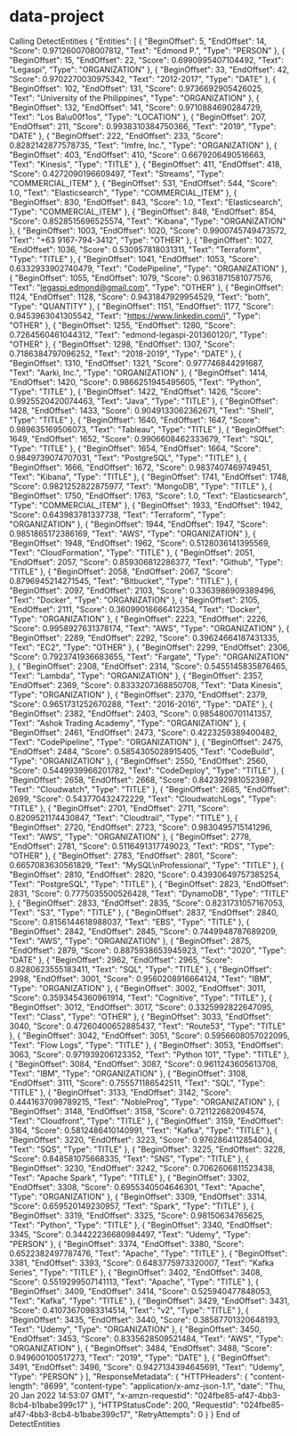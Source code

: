 # data-project

Calling DetectEntities
{
    "Entities": [
        {
            "BeginOffset": 5,
            "EndOffset": 14,
            "Score": 0.9712600708007812,
            "Text": "Edmond P.",
            "Type": "PERSON"
        },
        {
            "BeginOffset": 15,
            "EndOffset": 22,
            "Score": 0.6990995407104492,
            "Text": "Legaspi",
            "Type": "ORGANIZATION"
        },
        {
            "BeginOffset": 33,
            "EndOffset": 42,
            "Score": 0.9702270030975342,
            "Text": "2012-2017",
            "Type": "DATE"
        },
        {
            "BeginOffset": 102,
            "EndOffset": 131,
            "Score": 0.9736692905426025,
            "Text": "University of the Philippines",
            "Type": "ORGANIZATION"
        },
        {
            "BeginOffset": 132,
            "EndOffset": 141,
            "Score": 0.9710884690284729,
            "Text": "Los Ba\u00f1os",
            "Type": "LOCATION"
        },
        {
            "BeginOffset": 207,
            "EndOffset": 211,
            "Score": 0.9938310384750366,
            "Text": "2019",
            "Type": "DATE"
        },
        {
            "BeginOffset": 222,
            "EndOffset": 233,
            "Score": 0.8282142877578735,
            "Text": "Imfre, Inc.",
            "Type": "ORGANIZATION"
        },
        {
            "BeginOffset": 403,
            "EndOffset": 410,
            "Score": 0.6679206490516663,
            "Text": "Kinesis",
            "Type": "TITLE"
        },
        {
            "BeginOffset": 411,
            "EndOffset": 418,
            "Score": 0.4272090196609497,
            "Text": "Streams",
            "Type": "COMMERCIAL_ITEM"
        },
        {
            "BeginOffset": 531,
            "EndOffset": 544,
            "Score": 1.0,
            "Text": "Elasticsearch",
            "Type": "COMMERCIAL_ITEM"
        },
        {
            "BeginOffset": 830,
            "EndOffset": 843,
            "Score": 1.0,
            "Text": "Elasticsearch",
            "Type": "COMMERCIAL_ITEM"
        },
        {
            "BeginOffset": 848,
            "EndOffset": 854,
            "Score": 0.8528515696525574,
            "Text": "Kibana",
            "Type": "ORGANIZATION"
        },
        {
            "BeginOffset": 1003,
            "EndOffset": 1020,
            "Score": 0.9900745749473572,
            "Text": "+63 9167-794-3412",
            "Type": "OTHER"
        },
        {
            "BeginOffset": 1027,
            "EndOffset": 1036,
            "Score": 0.530957818031311,
            "Text": "Terraform",
            "Type": "TITLE"
        },
        {
            "BeginOffset": 1041,
            "EndOffset": 1053,
            "Score": 0.6332933902740479,
            "Text": "CodePipeline",
            "Type": "ORGANIZATION"
        },
        {
            "BeginOffset": 1055,
            "EndOffset": 1079,
            "Score": 0.9631871581077576,
            "Text": "legaspi.edmond@gmail.com",
            "Type": "OTHER"
        },
        {
            "BeginOffset": 1124,
            "EndOffset": 1128,
            "Score": 0.9431847929954529,
            "Text": "both",
            "Type": "QUANTITY"
        },
        {
            "BeginOffset": 1151,
            "EndOffset": 1177,
            "Score": 0.9453963041305542,
            "Text": "https://www.linkedin.com/i",
            "Type": "OTHER"
        },
        {
            "BeginOffset": 1255,
            "EndOffset": 1280,
            "Score": 0.7264560461044312,
            "Text": "edmond-legaspi-201360120/",
            "Type": "OTHER"
        },
        {
            "BeginOffset": 1298,
            "EndOffset": 1307,
            "Score": 0.7186384797096252,
            "Text": "2018-2019",
            "Type": "DATE"
        },
        {
            "BeginOffset": 1310,
            "EndOffset": 1321,
            "Score": 0.977746844291687,
            "Text": "Aarki, Inc.",
            "Type": "ORGANIZATION"
        },
        {
            "BeginOffset": 1414,
            "EndOffset": 1420,
            "Score": 0.9866251945495605,
            "Text": "Python",
            "Type": "TITLE"
        },
        {
            "BeginOffset": 1422,
            "EndOffset": 1426,
            "Score": 0.9925520420074463,
            "Text": "Java",
            "Type": "TITLE"
        },
        {
            "BeginOffset": 1428,
            "EndOffset": 1433,
            "Score": 0.9049133062362671,
            "Text": "Shell",
            "Type": "TITLE"
        },
        {
            "BeginOffset": 1640,
            "EndOffset": 1647,
            "Score": 0.989635169506073,
            "Text": "Tableau",
            "Type": "TITLE"
        },
        {
            "BeginOffset": 1649,
            "EndOffset": 1652,
            "Score": 0.9906608462333679,
            "Text": "SQL",
            "Type": "TITLE"
        },
        {
            "BeginOffset": 1654,
            "EndOffset": 1664,
            "Score": 0.9849739074707031,
            "Text": "PostgreSQL",
            "Type": "TITLE"
        },
        {
            "BeginOffset": 1666,
            "EndOffset": 1672,
            "Score": 0.9837407469749451,
            "Text": "Kibana",
            "Type": "TITLE"
        },
        {
            "BeginOffset": 1741,
            "EndOffset": 1748,
            "Score": 0.9821252822875977,
            "Text": "MongoDB",
            "Type": "TITLE"
        },
        {
            "BeginOffset": 1750,
            "EndOffset": 1763,
            "Score": 1.0,
            "Text": "Elasticsearch",
            "Type": "COMMERCIAL_ITEM"
        },
        {
            "BeginOffset": 1933,
            "EndOffset": 1942,
            "Score": 0.643983781337738,
            "Text": "Terraform",
            "Type": "ORGANIZATION"
        },
        {
            "BeginOffset": 1944,
            "EndOffset": 1947,
            "Score": 0.9851865172386169,
            "Text": "AWS",
            "Type": "ORGANIZATION"
        },
        {
            "BeginOffset": 1948,
            "EndOffset": 1962,
            "Score": 0.5128036141395569,
            "Text": "CloudFormation",
            "Type": "TITLE"
        },
        {
            "BeginOffset": 2051,
            "EndOffset": 2057,
            "Score": 0.859306812286377,
            "Text": "Github",
            "Type": "TITLE"
        },
        {
            "BeginOffset": 2058,
            "EndOffset": 2067,
            "Score": 0.8796945214271545,
            "Text": "Bitbucket",
            "Type": "TITLE"
        },
        {
            "BeginOffset": 2097,
            "EndOffset": 2103,
            "Score": 0.3363986909389496,
            "Text": "Docker",
            "Type": "ORGANIZATION"
        },
        {
            "BeginOffset": 2105,
            "EndOffset": 2111,
            "Score": 0.36099016666412354,
            "Text": "Docker",
            "Type": "ORGANIZATION"
        },
        {
            "BeginOffset": 2223,
            "EndOffset": 2226,
            "Score": 0.9958927631378174,
            "Text": "AWS",
            "Type": "ORGANIZATION"
        },
        {
            "BeginOffset": 2289,
            "EndOffset": 2292,
            "Score": 0.39624664187431335,
            "Text": "EC2",
            "Type": "OTHER"
        },
        {
            "BeginOffset": 2299,
            "EndOffset": 2306,
            "Score": 0.7923741936683655,
            "Text": "Fargate",
            "Type": "ORGANIZATION"
        },
        {
            "BeginOffset": 2308,
            "EndOffset": 2314,
            "Score": 0.5455145835876465,
            "Text": "Lambda",
            "Type": "ORGANIZATION"
        },
        {
            "BeginOffset": 2357,
            "EndOffset": 2369,
            "Score": 0.8333207368850708,
            "Text": "Data Kinesis",
            "Type": "ORGANIZATION"
        },
        {
            "BeginOffset": 2370,
            "EndOffset": 2379,
            "Score": 0.9651731252670288,
            "Text": "2016-2016",
            "Type": "DATE"
        },
        {
            "BeginOffset": 2382,
            "EndOffset": 2403,
            "Score": 0.9854800701141357,
            "Text": "Ashok Trading Academy",
            "Type": "ORGANIZATION"
        },
        {
            "BeginOffset": 2461,
            "EndOffset": 2473,
            "Score": 0.4223259389400482,
            "Text": "CodePipeline",
            "Type": "ORGANIZATION"
        },
        {
            "BeginOffset": 2475,
            "EndOffset": 2484,
            "Score": 0.5854305028915405,
            "Text": "CodeBuild",
            "Type": "ORGANIZATION"
        },
        {
            "BeginOffset": 2550,
            "EndOffset": 2560,
            "Score": 0.5449939966201782,
            "Text": "CodeDeploy",
            "Type": "TITLE"
        },
        {
            "BeginOffset": 2658,
            "EndOffset": 2668,
            "Score": 0.8423929810523987,
            "Text": "Cloudwatch",
            "Type": "TITLE"
        },
        {
            "BeginOffset": 2685,
            "EndOffset": 2699,
            "Score": 0.543770432472229,
            "Text": "CloudwatchLogs",
            "Type": "TITLE"
        },
        {
            "BeginOffset": 2701,
            "EndOffset": 2711,
            "Score": 0.8209521174430847,
            "Text": "Cloudtrail",
            "Type": "TITLE"
        },
        {
            "BeginOffset": 2720,
            "EndOffset": 2723,
            "Score": 0.9830495715141296,
            "Text": "AWS",
            "Type": "ORGANIZATION"
        },
        {
            "BeginOffset": 2778,
            "EndOffset": 2781,
            "Score": 0.5116491317749023,
            "Text": "RDS",
            "Type": "OTHER"
        },
        {
            "BeginOffset": 2783,
            "EndOffset": 2801,
            "Score": 0.6657083630561829,
            "Text": "MySQL\nProfessional",
            "Type": "TITLE"
        },
        {
            "BeginOffset": 2810,
            "EndOffset": 2820,
            "Score": 0.43930649757385254,
            "Text": "PostgreSQL",
            "Type": "TITLE"
        },
        {
            "BeginOffset": 2823,
            "EndOffset": 2831,
            "Score": 0.7775035500526428,
            "Text": "DynamoDB",
            "Type": "TITLE"
        },
        {
            "BeginOffset": 2833,
            "EndOffset": 2835,
            "Score": 0.8231731057167053,
            "Text": "S3",
            "Type": "TITLE"
        },
        {
            "BeginOffset": 2837,
            "EndOffset": 2840,
            "Score": 0.8156144618988037,
            "Text": "EBS",
            "Type": "TITLE"
        },
        {
            "BeginOffset": 2842,
            "EndOffset": 2845,
            "Score": 0.7449948787689209,
            "Text": "AWS",
            "Type": "ORGANIZATION"
        },
        {
            "BeginOffset": 2875,
            "EndOffset": 2879,
            "Score": 0.8875938653945923,
            "Text": "2020",
            "Type": "DATE"
        },
        {
            "BeginOffset": 2962,
            "EndOffset": 2965,
            "Score": 0.8280623555183411,
            "Text": "SQL",
            "Type": "TITLE"
        },
        {
            "BeginOffset": 2998,
            "EndOffset": 3001,
            "Score": 0.9560208916664124,
            "Text": "IBM",
            "Type": "ORGANIZATION"
        },
        {
            "BeginOffset": 3002,
            "EndOffset": 3011,
            "Score": 0.3593454360961914,
            "Text": "Cognitive",
            "Type": "TITLE"
        },
        {
            "BeginOffset": 3012,
            "EndOffset": 3017,
            "Score": 0.3325992822647095,
            "Text": "Class",
            "Type": "OTHER"
        },
        {
            "BeginOffset": 3033,
            "EndOffset": 3040,
            "Score": 0.47260400652885437,
            "Text": "Route53",
            "Type": "TITLE"
        },
        {
            "BeginOffset": 3042,
            "EndOffset": 3051,
            "Score": 0.5956608057022095,
            "Text": "Flow Logs",
            "Type": "TITLE"
        },
        {
            "BeginOffset": 3053,
            "EndOffset": 3063,
            "Score": 0.971939206123352,
            "Text": "Python 101",
            "Type": "TITLE"
        },
        {
            "BeginOffset": 3084,
            "EndOffset": 3087,
            "Score": 0.9611243605613708,
            "Text": "IBM",
            "Type": "ORGANIZATION"
        },
        {
            "BeginOffset": 3108,
            "EndOffset": 3111,
            "Score": 0.755571186542511,
            "Text": "SQL",
            "Type": "TITLE"
        },
        {
            "BeginOffset": 3133,
            "EndOffset": 3142,
            "Score": 0.4441637098789215,
            "Text": "NobleProg",
            "Type": "ORGANIZATION"
        },
        {
            "BeginOffset": 3148,
            "EndOffset": 3158,
            "Score": 0.721122682094574,
            "Text": "Cloudfront",
            "Type": "TITLE"
        },
        {
            "BeginOffset": 3159,
            "EndOffset": 3164,
            "Score": 0.5812486410140991,
            "Text": "Kafka",
            "Type": "TITLE"
        },
        {
            "BeginOffset": 3220,
            "EndOffset": 3223,
            "Score": 0.9762864112854004,
            "Text": "SQS",
            "Type": "TITLE"
        },
        {
            "BeginOffset": 3225,
            "EndOffset": 3228,
            "Score": 0.848581075668335,
            "Text": "SNS",
            "Type": "TITLE"
        },
        {
            "BeginOffset": 3230,
            "EndOffset": 3242,
            "Score": 0.7062606811523438,
            "Text": "Apache Spark",
            "Type": "TITLE"
        },
        {
            "BeginOffset": 3302,
            "EndOffset": 3308,
            "Score": 0.6955340504646301,
            "Text": "Apache",
            "Type": "ORGANIZATION"
        },
        {
            "BeginOffset": 3309,
            "EndOffset": 3314,
            "Score": 0.659520149230957,
            "Text": "Spark",
            "Type": "TITLE"
        },
        {
            "BeginOffset": 3319,
            "EndOffset": 3325,
            "Score": 0.98150634765625,
            "Text": "Python",
            "Type": "TITLE"
        },
        {
            "BeginOffset": 3340,
            "EndOffset": 3345,
            "Score": 0.34422236680984497,
            "Text": "Udemy",
            "Type": "PERSON"
        },
        {
            "BeginOffset": 3374,
            "EndOffset": 3380,
            "Score": 0.6522382497787476,
            "Text": "Apache",
            "Type": "TITLE"
        },
        {
            "BeginOffset": 3381,
            "EndOffset": 3393,
            "Score": 0.6483775973320007,
            "Text": "Kafka Series",
            "Type": "TITLE"
        },
        {
            "BeginOffset": 3402,
            "EndOffset": 3408,
            "Score": 0.5519299507141113,
            "Text": "Apache",
            "Type": "TITLE"
        },
        {
            "BeginOffset": 3409,
            "EndOffset": 3414,
            "Score": 0.525940477848053,
            "Text": "Kafka",
            "Type": "TITLE"
        },
        {
            "BeginOffset": 3429,
            "EndOffset": 3431,
            "Score": 0.41073670983314514,
            "Text": "v2",
            "Type": "TITLE"
        },
        {
            "BeginOffset": 3435,
            "EndOffset": 3440,
            "Score": 0.38587701320648193,
            "Text": "Udemy",
            "Type": "ORGANIZATION"
        },
        {
            "BeginOffset": 3450,
            "EndOffset": 3453,
            "Score": 0.8335628509521484,
            "Text": "AWS",
            "Type": "ORGANIZATION"
        },
        {
            "BeginOffset": 3484,
            "EndOffset": 3488,
            "Score": 0.949600100517273,
            "Text": "2019",
            "Type": "DATE"
        },
        {
            "BeginOffset": 3491,
            "EndOffset": 3496,
            "Score": 0.9427134394645691,
            "Text": "Udemy",
            "Type": "PERSON"
        }
    ],
    "ResponseMetadata": {
        "HTTPHeaders": {
            "content-length": "8699",
            "content-type": "application/x-amz-json-1.1",
            "date": "Thu, 20 Jan 2022 14:53:07 GMT",
            "x-amzn-requestid": "024fbe85-af47-4bb3-8cb4-b1babe399c17"
        },
        "HTTPStatusCode": 200,
        "RequestId": "024fbe85-af47-4bb3-8cb4-b1babe399c17",
        "RetryAttempts": 0
    }
}
End of DetectEntities

